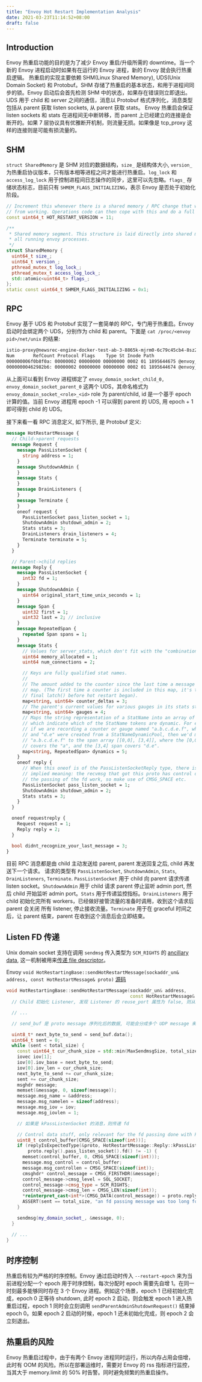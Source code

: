 ```yaml
---
title: "Envoy Hot Restart Implementation Analysis"
date: 2021-03-23T11:14:52+08:00
draft: false
---
```


## Introduction

Envoy 热重启功能的目的是为了减少 Envoy 重启/升级所需的 downtime。当一个新的 Envoy 进程启动时如果有在运行的 Envoy 进程，新的 Envoy 就会执行热重启逻辑。
热重启的实现主要依赖 SHM(Linux Shared Memory), UDS(Unix Domain Socket) 和 Protobuf。SHM 存储了热重启的基本状态，和用于进程间同步的锁。Envoy 启动后会首先检测 SHM 中的状态，如果存在错误则立即退出。UDS 用于 child 和 server 之间的通信，消息以 Protobuf 格式序列化，消息类型包括从 parent 获取 listen sockets, 从 parent 获取 stats。 Envoy 热重启会保证 listen sockets 和 stats 在进程间无中断转移，而 parent 上已经建立的连接是会断开的。如果 7 层协议具有优雅断开机制，则流量无损。如果像是 tcp_proxy 这样的连接则是可能有损流量的。

## SHM

`struct SharedMemory` 是 SHM 对应的数据结构，`size_` 是结构体大小, `version_` 为热重启协议版本，只有版本相等进程之间才能进行热重启。`log_lock` 和 `access_log_lock` 用于控制进程间日志操作的同步，这里可以先忽略。`flags_` 存储状态标志，目前只有 `SHMEM_FLAGS_INITIALIZING`，表示 Envoy 是否处于初始化阶段。

``` c++
// Increment this whenever there is a shared memory / RPC change that will prevent a hot restart
// from working. Operations code can then cope with this and do a full restart.
const uint64_t HOT_RESTART_VERSION = 11;

/**
 * Shared memory segment. This structure is laid directly into shared memory and is used amongst
 * all running envoy processes.
 */
struct SharedMemory {
  uint64_t size_;
  uint64_t version_;
  pthread_mutex_t log_lock_;
  pthread_mutex_t access_log_lock_;
  std::atomic<uint64_t> flags_;
};
static const uint64_t SHMEM_FLAGS_INITIALIZING = 0x1;
```

## RPC

Envoy 基于 UDS 和 Protobuf 实现了一套简单的 RPC，专门用于热重启。Envoy 启动时会绑定两个 UDS，分别作为 child 和 parent。下面是 `cat /proc/<envoy pid>/net/unix` 的结果:

``` bash
istio-proxy@newsrec-engine-docker-test-ab-3-8865k-mjrm0-6c79c45cb4-8sz26:/$ cat /proc/31/net/unix
Num       RefCount Protocol Flags    Type St Inode Path
000000006f0b8f0a: 00000002 00000000 00000000 0002 01 1895644675 @envoy_domain_socket_parent_0@@@@@@@@@@@@@@@@@@@@@@@@@@@@@@@@@@@@@@@@@@@@@@@@@@@@@@@@@@@@@@@@@@@@@@@@@@@@@@@
00000000462982b6: 00000002 00000000 00000000 0002 01 1895644674 @envoy_domain_socket_child_0@@@@@@@@@@@@@@@@@@@@@@@@@@@@@@@@@@@@@@@@@@@@@@@@@@@@@@@@@@@@@@@@@@@@@@@@@@@@@@@@
```

从上面可以看到 Envoy 进程绑定了 `envoy_domain_socket_child_0, envoy_domain_socket_parent_0` 这两个 UDS，其命名格式为 `envoy_domain_socket_<role>_<id>` role 为 parent/child, id 是一个基于 epoch 计算的值。当前 Envoy 进程用 epoch -1 可以得到 parent 的 UDS, 用 epoch + 1 即可得到 child 的 UDS。

接下来看一看 RPC 消息定义, 如下所示, 是 Protobuf 定义:

``` protobuf
message HotRestartMessage {
  // Child->parent requests
  message Request {
    message PassListenSocket {
      string address = 1;
    }
    message ShutdownAdmin {
    }
    message Stats {
    }
    message DrainListeners {
    }
    message Terminate {
    }
    oneof request {
      PassListenSocket pass_listen_socket = 1;
      ShutdownAdmin shutdown_admin = 2;
      Stats stats = 3;
      DrainListeners drain_listeners = 4;
      Terminate terminate = 5;
    }
  }

  // Parent->child replies
  message Reply {
    message PassListenSocket {
      int32 fd = 1;
    }
    message ShutdownAdmin {
      uint64 original_start_time_unix_seconds = 1;
    }
    message Span {
      uint32 first = 1;
      uint32 last = 2; // inclusive
    }
    message RepeatedSpan {
      repeated Span spans = 1;
    }
    message Stats {
      // Values for server_stats, which don't fit with the "combination logic" approach.
      uint64 memory_allocated = 1;
      uint64 num_connections = 2;

      // Keys are fully qualified stat names.
      //
      // The amount added to the counter since the last time a message included the counter in this
      // map. (The first time a counter is included in this map, it's the amount added since the
      // final latch() before hot restart began).
      map<string, uint64> counter_deltas = 3;
      // The parent's current values for various gauges in its stats store.
      map<string, uint64> gauges = 4;
      // Maps the string representation of a StatName into an array of Spans,
      // which indicate which of the StatName tokens are dynamic. For example,
      // if we are recording a counter or gauge named "a.b.c.d.e.f", where "a",
      // and "d.e" were created from a StatNameDynamicPool, then we'd map
      // "a.b.c.d.e.f" to the span array [[0,0], [3,4]], where the [0,0] span
      // covers the "a", and the [3,4] span covers "d.e".
      map<string, RepeatedSpan> dynamics = 5;
    }
    oneof reply {
      // When this oneof is of the PassListenSocketReply type, there is a special
      // implied meaning: the recvmsg that got this proto has control data to make
      // the passing of the fd work, so make use of CMSG_SPACE etc.
      PassListenSocket pass_listen_socket = 1;
      ShutdownAdmin shutdown_admin = 2;
      Stats stats = 3;
    }
  }

  oneof requestreply {
    Request request = 1;
    Reply reply = 2;
  }

  bool didnt_recognize_your_last_message = 3;
}
```

目前 RPC 消息都是由 child 主动发送给 parent, parent 发送回复之后, child 再发送下一个请求。 请求的类型有 `PassListenSocket`, `ShutdownAdmin`, `Stats`, `DrainListeners`,  `Terminate`. `PassListenSocket` 用于 child 向 parent 请求传递 listen socket。`ShutdownAdmin` 用于 child 请求 parent 停止监听 admin port, 然后 child 开始监听 admin port。`Stats` 用于传递监控指标。`DrainListeners` 用于 child 初始化完所有 workers，已经做好接管流量的准备时调用，收到这个请求后 parent 会关闭 所有 listener, 停止接收流量。`Terminate` 用于在 graceful 时间之后，让 parent 结束，parent 在收到这个消息后会立即结束。

## Listen FD 传递

Unix domain socket 支持在调用 `sendmsg` 传入类型为 `SCM_RIGHTS` 的 [ancillary data](https://man7.org/linux/man-pages/man7/unix.7.html), 这一机制被用来[传递 file descriptor](https://copyconstruct.medium.com/file-descriptor-transfer-over-unix-domain-sockets-dcbbf5b3b6ec)。

Envoy `void HotRestartingBase::sendHotRestartMessage(sockaddr_un& address,
                                              const HotRestartMessage& proto)` [源码](https://github.com/envoyproxy/envoy/blob/v1.17.1/source/server/hot_restarting_base.cc#L96)

```cpp
void HotRestartingBase::sendHotRestartMessage(sockaddr_un& address,
                                              const HotRestartMessage& proto) {
  // Child 初始化 Listener, 发现 Listener 的 reuse_port 属性为 false, 则从 parent 获取 listen socket 的 fd 

  // ...

  // send_buf 是 proto message 序列化后的数据, 可能会分成多个 UDP message 来发送

  uint8_t* next_byte_to_send = send_buf.data();
  uint64_t sent = 0;
  while (sent < total_size) {
    const uint64_t cur_chunk_size = std::min(MaxSendmsgSize, total_size - sent);
    iovec iov[1];
    iov[0].iov_base = next_byte_to_send;
    iov[0].iov_len = cur_chunk_size;
    next_byte_to_send += cur_chunk_size;
    sent += cur_chunk_size;
    msghdr message;
    memset(&message, 0, sizeof(message));
    message.msg_name = &address;
    message.msg_namelen = sizeof(address);
    message.msg_iov = iov;
    message.msg_iovlen = 1;

    // 如果是 kPassListenSocket 的消息，则传递 fd

    // Control data stuff, only relevant for the fd passing done with PassListenSocketReply.
    uint8_t control_buffer[CMSG_SPACE(sizeof(int))];
    if (replyIsExpectedType(&proto, HotRestartMessage::Reply::kPassListenSocket) &&
        proto.reply().pass_listen_socket().fd() != -1) {
      memset(control_buffer, 0, CMSG_SPACE(sizeof(int)));
      message.msg_control = control_buffer;
      message.msg_controllen = CMSG_SPACE(sizeof(int));
      cmsghdr* control_message = CMSG_FIRSTHDR(&message);
      control_message->cmsg_level = SOL_SOCKET;
      control_message->cmsg_type = SCM_RIGHTS;
      control_message->cmsg_len = CMSG_LEN(sizeof(int));
      *reinterpret_cast<int*>(CMSG_DATA(control_message)) = proto.reply().pass_listen_socket().fd();
      ASSERT(sent == total_size, "an fd passing message was too long for one sendmsg().");
    }

    sendmsg(my_domain_socket_, &message, 0);
  }

  // ...
}
```

## 时序控制

热重启有较为严格的时序控制。Envoy 通过启动时传入 `--restart-epoch` 来为当前进程分配一个 epoch 用于时序控制，每次分配时 epoch 需要先自增 1。在同一时刻最多能够同时存在 3 个 Envoy 进程。例如这个场景，epoch 1 已经初始化完成，epoch 0 正等待 shutdown,  此时 epoch 2 启动，则会触发 epoch 1 进入热重启过程，epoch 1 同时会立刻调用 `sendParentAdminShutdownRequest()` 结束掉 epoch 0。如果 epoch 2 启动的时候，epoch 1 还未初始化完成，则 epoch 2 会立刻退出。

## 热重启的风险

Envoy 热重启过程中，由于有两个 Envoy 进程同时运行，所以内存占用会倍增，此时有 OOM 的风险。所以在部署运维时，需要对 Envoy 的 rss 指标进行监控，当其大于 memory.limit 的 50% 时告警。同时避免频繁的热重启操作。
